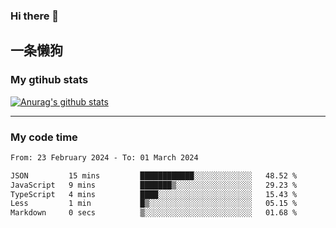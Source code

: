 ### Hi there 👋

## 一条懒狗
<!--
**kiss-me-quickly/kiss-me-quickly** is a ✨ _special_ ✨ repository because its `README.md` (this file) appears on your GitHub profile.

Here are some ideas to get you started:

- 🔭 I’m currently working on ...
- 🌱 I’m currently learning ...
- 👯 I’m looking to collaborate on ...
- 🤔 I’m looking for help with ...
- 💬 Ask me about ...
- 📫 How to reach me: ...
- 😄 Pronouns: ...
- ⚡ Fun fact: ...
-->


### My gtihub stats

[![Anurag's github stats](https://github-readme-stats.vercel.app/api?username=kiss-me-quickly)](https://github.com/anuraghazra/github-readme-stats)

***

### My code time

<!--START_SECTION:waka-->

```txt
From: 23 February 2024 - To: 01 March 2024

JSON         15 mins         ████████████░░░░░░░░░░░░░   48.52 %
JavaScript   9 mins          ███████▒░░░░░░░░░░░░░░░░░   29.23 %
TypeScript   4 mins          ████░░░░░░░░░░░░░░░░░░░░░   15.43 %
Less         1 min           █▒░░░░░░░░░░░░░░░░░░░░░░░   05.15 %
Markdown     0 secs          ▒░░░░░░░░░░░░░░░░░░░░░░░░   01.68 %
```

<!--END_SECTION:waka-->
